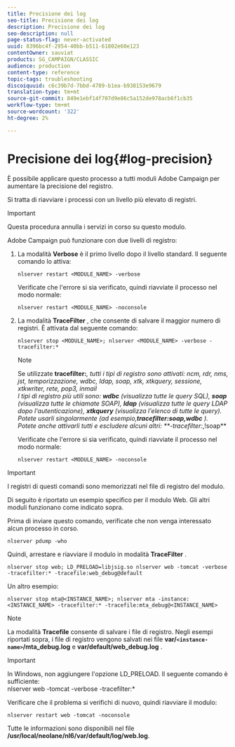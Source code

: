 ```yaml
---
title: Precisione dei log
seo-title: Precisione dei log
description: Precisione dei log
seo-description: null
page-status-flag: never-activated
uuid: 8396bc4f-2954-40bb-b511-61802e60e123
contentOwner: sauviat
products: SG_CAMPAIGN/CLASSIC
audience: production
content-type: reference
topic-tags: troubleshooting
discoiquuid: c6c39b7d-7bbd-4789-b1ea-b938153e9679
translation-type: tm+mt
source-git-commit: 849e1ebf14f707d9e86c5a152de978acb6f1cb35
workflow-type: tm+mt
source-wordcount: '322'
ht-degree: 2%

---
```



# Precisione dei log{#log-precision}

È possibile applicare questo processo a tutti  moduli Adobe Campaign per aumentare la precisione del registro.

Si tratta di riavviare i processi con un livello più elevato di registri.

>[!IMPORTANT]
>
>Questa procedura annulla i servizi in corso su questo modulo.

 Adobe Campaign può funzionare con due livelli di registro:

1. La modalità **Verbose** è il primo livello dopo il livello standard. Il seguente comando lo attiva:

   ```
   nlserver restart <MODULE_NAME> -verbose 
   ```

   Verificate che l&#39;errore si sia verificato, quindi riavviate il processo nel modo normale:

   ```
   nlserver restart <MODULE_NAME> -noconsole
   ```

1. La modalità **TraceFilter** , che consente di salvare il maggior numero di registri. È attivata dal seguente comando:

   ```
   nlserver stop <MODULE_NAME>; nlserver <MODULE_NAME> -verbose -tracefilter:*
   ```

   >[!NOTE]
   >
   >Se utilizzate **tracefilter:***, tutti i tipi di registro sono attivati: ncm, rdr, nms, jst, temporizzazione, wdbc, ldap, soap, xtk, xtkquery, sessione, xtkwriter, rete, pop3, inmail\
   I tipi di registro più utili sono: **wdbc** (visualizza tutte le query SQL), **soap** (visualizza tutte le chiamate SOAP), **ldap** (visualizza tutte le query LDAP dopo l&#39;autenticazione), **xtkquery** (visualizza l&#39;elenco di tutte le query).\
   Potete usarli singolarmente (ad esempio,**tracefilter:soap,wdbc** ). Potete anche attivarli tutti e escludere alcuni altri: **-tracefilter:*,!soap**

   Verificate che l&#39;errore si sia verificato, quindi riavviate il processo nel modo normale:

   ```
   nlserver restart <MODULE_NAME> -noconsole
   ```

>[!IMPORTANT]
I registri di questi comandi sono memorizzati nel file di registro del modulo.

Di seguito è riportato un esempio specifico per il modulo Web. Gli altri moduli funzionano come indicato sopra.

Prima di inviare questo comando, verificate che non venga interessato alcun processo in corso.

```
nlserver pdump -who
```

Quindi, arrestare e riavviare il modulo in modalità **TraceFilter** .

```
nlserver stop web; LD_PRELOAD=libjsig.so nlserver web -tomcat -verbose -tracefilter:* -tracefile:web_debug@default
```

Un altro esempio:

```
nlserver stop mta@<INSTANCE_NAME>; nlserver mta -instance:<INSTANCE_NAME> -tracefilter:* -tracefile:mta_debug@<INSTANCE_NAME>
```

>[!NOTE]
La modalità **Tracefile** consente di salvare i file di registro. Negli esempi riportati sopra, i file di registro vengono salvati nei file **var/`<instance-name>`/mta_debug.log** e **var/default/web_debug.log** .

>[!IMPORTANT]
In Windows, non aggiungere l&#39;opzione LD_PRELOAD. Il seguente comando è sufficiente:\
nlserver web -tomcat -verbose -tracefilter:*

Verificare che il problema si verifichi di nuovo, quindi riavviare il modulo:

```
nlserver restart web -tomcat -noconsole
```

Tutte le informazioni sono disponibili nel file **/usr/local/neolane/nl6/var/default/log/web.log**.
